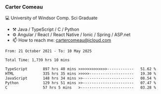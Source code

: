### Carter Comeau

💻 University of Windsor Comp. Sci Graduate

- ⚒️ Java / TypeScript / C / Python
- ⚙️ Angular / React / React Native / Ionic / Spring / ASP.net
- 📫 How to reach me: cartercomeau@icloud.com

<!--START_SECTION:waka-->

```txt
From: 21 October 2021 - To: 10 May 2025

Total Time: 1,739 hrs 10 mins

TypeScript       897 hrs 40 mins >>>>>>>>>>>>>------------   51.62 %
HTML             335 hrs 35 mins >>>>>--------------------   19.30 %
JavaScript       148 hrs 34 mins >>-----------------------   08.54 %
Python           129 hrs 51 mins >>-----------------------   07.47 %
C                57 hrs 5 mins   >------------------------   03.28 %
```

<!--END_SECTION:waka-->
